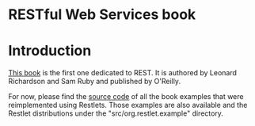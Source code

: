 RESTful Web Services book
=========================

Introduction
============

[This
book](http://web.archive.org/web/20111020180606/http://www.restlet.org/documentation/books#restful-web-services)
is the first one dedicated to REST. It is authored by Leonard Richardson
and Sam Ruby and published by O'Reilly.

For now, please find the [source
code](http://web.archive.org/web/20111020180606/http://www.restlet.org/documentation/1.1/examples/books/rest/src.zip)
of all the book examples that were reimplemented using Restlets. Those
examples are also available and the Restlet distributions under the
"src/org.restlet.example" directory.

